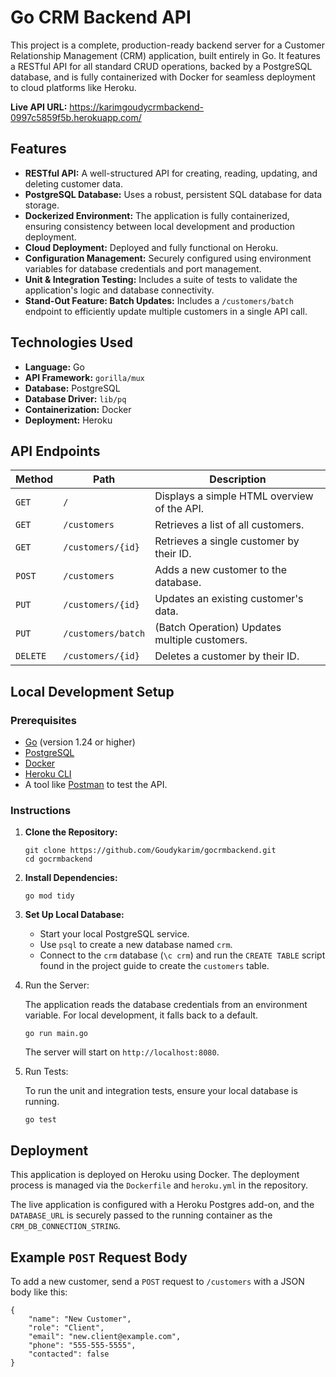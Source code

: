 # **Go CRM Backend API**

This project is a complete, production-ready backend server for a Customer Relationship Management (CRM) application, built entirely in Go. It features a RESTful API for all standard CRUD operations, backed by a PostgreSQL database, and is fully containerized with Docker for seamless deployment to cloud platforms like Heroku.

**Live API URL:** https://karimgoudycrmbackend-0997c5859f5b.herokuapp.com/

## **Features**

- **RESTful API:** A well-structured API for creating, reading, updating, and deleting customer data.
- **PostgreSQL Database:** Uses a robust, persistent SQL database for data storage.
- **Dockerized Environment:** The application is fully containerized, ensuring consistency between local development and production deployment.
- **Cloud Deployment:** Deployed and fully functional on Heroku.
- **Configuration Management:** Securely configured using environment variables for database credentials and port management.
- **Unit & Integration Testing:** Includes a suite of tests to validate the application's logic and database connectivity.
- **Stand-Out Feature: Batch Updates:** Includes a `/customers/batch` endpoint to efficiently update multiple customers in a single API call.

## **Technologies Used**

- **Language:** Go
- **API Framework:** `gorilla/mux`
- **Database:** PostgreSQL
- **Database Driver:** `lib/pq`
- **Containerization:** Docker
- **Deployment:** Heroku

## **API Endpoints**

| **Method** | **Path** | **Description** |
| --- | --- | --- |
| `GET` | `/` | Displays a simple HTML overview of the API. |
| `GET` | `/customers` | Retrieves a list of all customers. |
| `GET` | `/customers/{id}` | Retrieves a single customer by their ID. |
| `POST` | `/customers` | Adds a new customer to the database. |
| `PUT` | `/customers/{id}` | Updates an existing customer's data. |
| `PUT` | `/customers/batch` | (Batch Operation) Updates multiple customers. |
| `DELETE` | `/customers/{id}` | Deletes a customer by their ID. |

## **Local Development Setup**

### **Prerequisites**

- [Go](https://golang.org/doc/install) (version 1.24 or higher)
- [PostgreSQL](https://www.postgresql.org/)
- [Docker](https://www.docker.com/products/docker-desktop/)
- [Heroku CLI](https://devcenter.heroku.com/articles/heroku-cli)
- A tool like [Postman](https://www.postman.com/downloads/) to test the API.

### **Instructions**

1. **Clone the Repository:**
    
    ```
    git clone https://github.com/Goudykarim/gocrmbackend.git
    cd gocrmbackend
    
    ```
    
2. **Install Dependencies:**
    
    ```
    go mod tidy
    
    ```
    
3. **Set Up Local Database:**
    - Start your local PostgreSQL service.
    - Use `psql` to create a new database named `crm`.
    - Connect to the `crm` database (`\c crm`) and run the `CREATE TABLE` script found in the project guide to create the `customers` table.
4. Run the Server:
    
    The application reads the database credentials from an environment variable. For local development, it falls back to a default.
    
    ```
    go run main.go
    
    ```
    
    The server will start on `http://localhost:8080`.
    
5. Run Tests:
    
    To run the unit and integration tests, ensure your local database is running.
    
    ```
    go test
    
    ```
    

## **Deployment**

This application is deployed on Heroku using Docker. The deployment process is managed via the `Dockerfile` and `heroku.yml` in the repository.

The live application is configured with a Heroku Postgres add-on, and the `DATABASE_URL` is securely passed to the running container as the `CRM_DB_CONNECTION_STRING`.

## **Example `POST` Request Body**

To add a new customer, send a `POST` request to `/customers` with a JSON body like this:

```
{
    "name": "New Customer",
    "role": "Client",
    "email": "new.client@example.com",
    "phone": "555-555-5555",
    "contacted": false
}

```